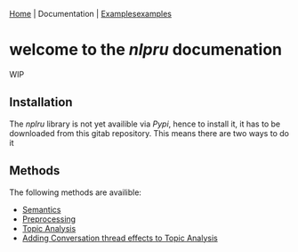 [Home](../README.md) | Documentation | [Examples](examples/README.md)[examples](../examples/README.md)

# welcome to the *nlpru* documenation

WIP

## Installation

The *nplru* library is not yet availible via *Pypi*, hence to install it, it has to be downloaded from this gitab repository. This means there are two ways to do it

## Methods

The following methods are availible:
* [Semantics](methods.md#semantics)
* [Preprocessing](methods.md#rpeprocessing)
* [Topic Analysis](methods.md#topicanalysis)
* [Adding Conversation thread effects to Topic Analysis](methods/#addconversationaffectstotopics)